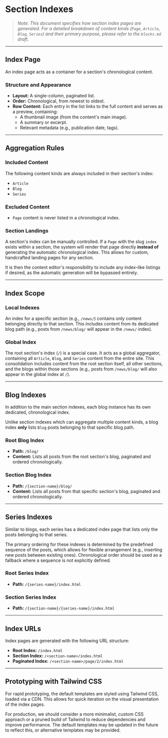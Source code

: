 # Section Indexes

> *Note: This document specifies how section index pages are generated. For a detailed breakdown of content kinds (`Page`, `Article`, `Blog`, `Series`) and their primary purpose, please refer to the `blocks.md` draft.*

---

## Index Page

An index page acts as a container for a section's chronological content.

### Structure and Appearance

-   **Layout:** A single-column, paginated list.
-   **Order:** Chronological, from newest to oldest.
-   **Row Content:** Each entry in the list links to the full content and serves as a preview, containing:
    -   A thumbnail image (from the content's main image).
    -   A summary or excerpt.
    -   Relevant metadata (e.g., publication date, tags).

---

## Aggregation Rules

### Included Content

The following content kinds are always included in their section's index:

-   `Article`
-   `Blog`
-   `Series`

### Excluded Content

-   `Page` content is never listed in a chronological index.

### Section Landings

A section's index can be manually controlled. If a `Page` with the slug `index` exists within a section, the system will render that page directly **instead of** generating the automatic chronological index. This allows for custom, handcrafted landing pages for any section.

It is then the content editor's responsibility to include any index-like listings if desired, as the automatic generation will be bypassed entirely.

---

## Index Scope

### Local Indexes

An index for a specific section (e.g., `/news/`) contains only content belonging directly to that section. This includes content from its dedicated blog path (e.g., posts from `/news/blog/` will appear in the `/news/` index).

### Global Index

The root section's index (`/`) is a special case. It acts as a global aggregator, containing all `Article`, `Blog`, and `Series` content from the entire site. This consolidation includes content from the root section itself, all other sections, and the blogs within those sections (e.g., posts from `/news/blog/` will also appear in the global index at `/`).

---

## Blog Indexes

In addition to the main section indexes, each blog instance has its own dedicated, chronological index.

Unlike section indexes which can aggregate multiple content kinds, a blog index **only** lists `Blog` posts belonging to that specific blog path.

### Root Blog Index

-   **Path:** `/blog/`
-   **Content:** Lists all posts from the root section's blog, paginated and ordered chronologically.

### Section Blog Index

-   **Path:** `/{section-name}/blog/`
-   **Content:** Lists all posts from that specific section's blog, paginated and ordered chronologically.

---

## Series Indexes

Similar to blogs, each series has a dedicated index page that lists only the posts belonging to that series.

The primary ordering for these indexes is determined by the predefined sequence of the posts, which allows for flexible arrangement (e.g., inserting new posts between existing ones). Chronological order should be used as a fallback where a sequence is not explicitly defined.

### Root Series Index

-   **Path:** `/{series-name}/index.html`

### Section Series Index

-   **Path:** `/{section-name}/{series-name}/index.html`

---

## Index URLs

Index pages are generated with the following URL structure:

-   **Root Index:** `/index.html`
-   **Section Index:** `/<section-name>/index.html`
-   **Paginated Index:** `/<section-name>/page/2/index.html`

---

## Prototyping with Tailwind CSS

For rapid prototyping, the default templates are styled using Tailwind CSS, loaded via a CDN. This allows for quick iteration on the visual presentation of the index pages.

For production, we should consider a more minimalist, custom CSS approach or a pruned build of Tailwind to reduce dependencies and improve performance. The default templates may be updated in the future to reflect this, or alternative templates may be provided.